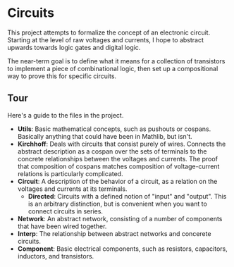 # Circuits

This project attempts to formalize the concept of an electronic circuit.
Starting at the level of raw voltages and currents, I hope to abstract upwards
towards logic gates and digital logic.

The near-term goal is to define what it means for a collection of transistors to implement a piece of combinational logic, then set up a compositional way to prove this
for specific circuits.

## Tour

Here's a guide to the files in the project.
- **Utils**: Basic mathematical concepts, such as pushouts or cospans.
    Basically anything that could have been in Mathlib, but isn't.
- **Kirchhoff**: Deals with circuits that consist purely of wires.
    Connects the abstract description as a cospan over the sets of terminals
    to the concrete relationships between the voltages and currents.
    The proof that composition of cospans matches composition of voltage-current relations is particularly complicated.
- **Circuit**: A description of the behavior of a circuit, as a relation on the voltages and currents at its terminals.
    - **Directed**: Circuits with a defined notion of "input" and "output". This is an arbitrary distinction, but is convenient when you want to connect circuits in series.
- **Network**: An abstract network, consisting of a number of components that have been wired together.
- **Interp**: The relationship between abstract networks and concerete circuits.
- **Component**: Basic electrical components, such as resistors, capacitors, inductors, and transistors.

